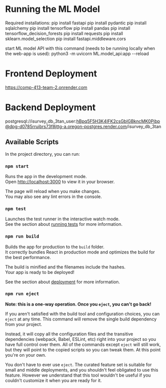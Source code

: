 # Running the ML Model
Required installations:
pip install fastapi
pip install pydantic
pip install sqlalchemy
pip install tensorflow
pip install pandas
pip install tensorflow_decision_forests
pip install requests
pip install sklearn.model_selection
pip install fastapi.middleware.cors

start ML model API with this command (needs to be running locally when the web-app is used):
python3 -m uvicorn ML.model_api:app --reload

# Frontend Deployment
https://comp-413-team-2.onrender.com

# Backend Deployment
postgresql://isurvey_db_3tan_user:hBpq5F5H3K4IFK2csGbIGBkncMK0Pibp@dpg-d0785rruibrs73f8jttg-a.oregon-postgres.render.com/isurvey_db_3tan


## Available Scripts

In the project directory, you can run:

### `npm start`

Runs the app in the development mode.\
Open [http://localhost:3000](http://localhost:3000) to view it in your browser.

The page will reload when you make changes.\
You may also see any lint errors in the console.

### `npm test`

Launches the test runner in the interactive watch mode.\
See the section about [running tests](https://facebook.github.io/create-react-app/docs/running-tests) for more information.

### `npm run build`

Builds the app for production to the `build` folder.\
It correctly bundles React in production mode and optimizes the build for the best performance.

The build is minified and the filenames include the hashes.\
Your app is ready to be deployed!

See the section about [deployment](https://facebook.github.io/create-react-app/docs/deployment) for more information.

### `npm run eject`

**Note: this is a one-way operation. Once you `eject`, you can't go back!**

If you aren't satisfied with the build tool and configuration choices, you can `eject` at any time. This command will remove the single build dependency from your project.

Instead, it will copy all the configuration files and the transitive dependencies (webpack, Babel, ESLint, etc) right into your project so you have full control over them. All of the commands except `eject` will still work, but they will point to the copied scripts so you can tweak them. At this point you're on your own.

You don't have to ever use `eject`. The curated feature set is suitable for small and middle deployments, and you shouldn't feel obligated to use this feature. However we understand that this tool wouldn't be useful if you couldn't customize it when you are ready for it.
